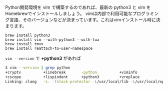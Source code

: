 
Python開発環境を vim で構築するのであれば、最新の python3 と vim を Homebrewでインストールしましょう。
vimは内部で利用可能なプログラミング言語、そのバージョンなどが決まっています。これはvimインストール時に決まります。

```
brew install python3
brew install vim --with-python3 --with-lua
brew install tmux
brew install reattach-to-user-namespace
```

`vim --version` で **+python3** があれば

```sh
$ vim --version | grep python
+cryptv          +linebreak       -python          +viminfo
+cscope          +lispindent      +python3         +vreplace
Linking: clang   -L. -fstack-protector -L/usr/local/lib -L/usr/local/opt/libyaml/lib -L/usr/local/opt/openssl/lib -L/usr/local/opt/readline/lib  -L/usr/local/lib -o vim        -lncurses -liconv -framework Cocoa  -L/usr/local/lib -llua -mmacosx-version-min=10.12 -fstack-protector-strong -L/usr/local/lib  -L/usr/local/Cellar/perl/5.26.0/lib/perl5/5.26.0/darwin-thread-multi-2level/CORE -lperl -lm -lutil -lc  -L/usr/local/opt/python3/Frameworks/Python.framework/Versions/3.6/lib/python3.6/config-3.6m-darwin -lpython3.6m -framework CoreFoundation  -lruby.2.4.1 -lobjc
```

